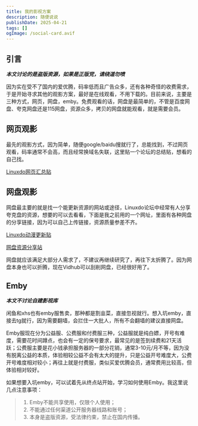 ```yaml
---
title: 我的影视方案
description: 随便说说
publishDate: 2025-04-21
tags: []
ogImage: /social-card.avif
---
```

## 引言

***本文讨论的是盗版资源，如果是正版党，请绕道勿喷***

因为实在受不了国内的爱优腾，码率低而且广告众多，还有各种奇怪的收费需求，于是开始寻求其他的观影方案，最好是在线观看，不用下载的。目前来说，主要是三种方式，网页，网盘，emby。免费观看的话，网盘是最简单的，不管是百度网盘、夸克网盘还是115网盘，资源众多，拷贝的网盘就能观看，就是需要会员。

## 网页观影

最先的观影方式，因为简单，随便google/baidu搜就行了，总能找到，不过网页观看，码率通常不会高，而且经常换域名失联，这里贴一个论坛的总结贴，想看的自己找。

[Linuxdo网页汇总贴](https://linux.do/t/topic/197934)

## 网盘观影

网盘最主要的就是找一个能更新资源的网站或途径，Linuxdo论坛中经常有人分享夸克盘的资源，想要的可以去看看，下面是我之前用的一个网址，里面有各种网盘的分享链接，因为可以自己上传链接，资源质量参差不齐。

[Linuxdo动漫更新贴](https://linux.do/t/topic/507156)

[网盘资源分享站](https://www.gying.in)

网盘就应该满足大部分人需求了，不建议再继续研究了，再往下太折腾了。因为网盘本身也可以折腾，现在Vidhub可以刮削网盘，已经很好用了。

## Emby

***本文不讨论自建影视库***

闲鱼和xhs也有emby服售卖，那种都是割韭菜，直接忽视就行。想入坑emby，直接去tg就行，因为需要翻墙，会拦住一大批人，所有不会翻墙的建议直接网盘。

Emby服现在分为公益服、公费服和付费服三种，公益服就是纯白嫖，开号有难度，需要花时间蹲点，也会有一定的保号要求，最常见的是签到续费和21天活跃；公费服主要是花小钱承担服务器的一部分花销，通常3-10元/月不等，因为没有脱离公益的本质，体验相较公益不会有太大的提升，只是公益开号难度大，公费开号难度相对较小；再往上就是付费服，类似买爱优腾会员，通常费用比较高，但体验相对较好。

如果想要入坑emby，可以试着先从终点站开始，学习如何使用Emby。我这里说几点注意事项：

>1. Emby不能共享使用，仅限个人使用；
>2. 不能通过任何渠道公开服务器线路和账号；
>3. 本身是盗版资源，受法律约束，禁止在国内传播。

